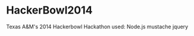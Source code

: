 HackerBowl2014
==============

Texas A&amp;M's 2014 Hackerbowl Hackathon
used:
Node.js
mustache
jquery
